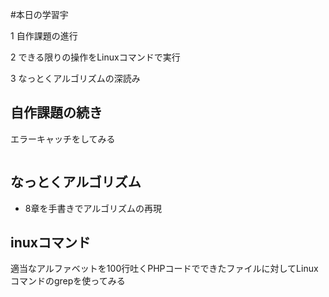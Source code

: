 #本日の学習宇

1 自作課題の進行

2 できる限りの操作をLinuxコマンドで実行

3 なっとくアルゴリズムの深読み


## 自作課題の続き
エラーキャッチをしてみる
```

```


## なっとくアルゴリズム
- 8章を手書きでアルゴリズムの再現

## inuxコマンド
適当なアルファベットを100行吐くPHPコードでできたファイルに対してLinuxコマンドのgrepを使ってみる
```

```

